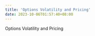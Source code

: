 ```yaml
---
title: 'Options Volatility and Pricing'
date: 2023-10-06T01:57:40+08:00
---
```


Options Volatility and Pricing

